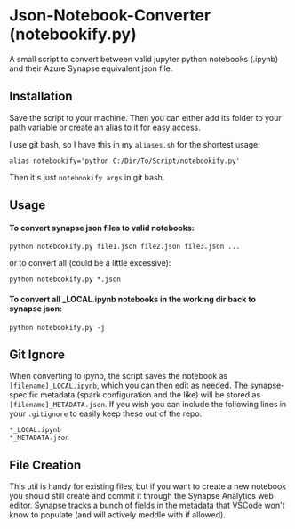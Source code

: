 # Json-Notebook-Converter (notebookify.py)
A small script to convert between valid jupyter python notebooks (.ipynb) and their Azure Synapse equivalent json file. 

## Installation
Save the script to your machine. Then you can either add its folder to your path variable or create an alias to it for easy access.

I use git bash, so I have this in my `aliases.sh` for the shortest usage:

    alias notebookify='python C:/Dir/To/Script/notebookify.py'

Then it's just `notebookify args` in git bash.

## Usage

#### To convert synapse json files to valid notebooks:

    python notebookify.py file1.json file2.json file3.json ...

or to convert all (could be a little excessive):

    python notebookify.py *.json


#### To convert all _LOCAL.ipynb notebooks in the working dir back to synapse json:

    python notebookify.py -j
 
## Git Ignore
When converting to ipynb, the script saves the notebook as `[filename]_LOCAL.ipynb`, which you can then edit as needed. The synapse-specific metadata (spark configuration and the like) will be stored as `[filename]_METADATA.json`. 
If you wish you can include the following lines in your `.gitignore` to easily keep these out of the repo:

    *_LOCAL.ipynb
    *_METADATA.json

## File Creation
This util is handy for existing files, but if you want to create a new notebook you should still create and commit it through the Synapse Analytics web editor. Synapse tracks a bunch of fields in the metadata that VSCode won't know to populate (and will actively meddle with if allowed).
